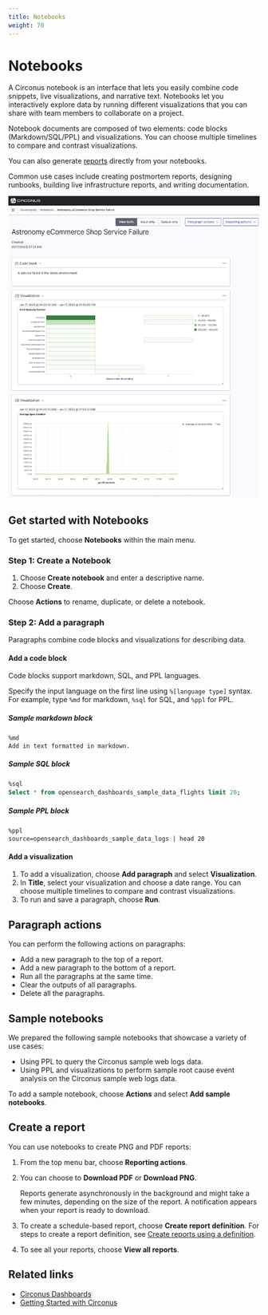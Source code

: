 ```yaml
---
title: Notebooks
weight: 70
---
```


# Notebooks

A Circonus notebook is an interface that lets you easily combine code snippets, live visualizations, and narrative text. Notebooks let you interactively explore data by running different visualizations that you can share with team members to collaborate on a project.

Notebook documents are composed of two elements: code blocks (Markdown/SQL/PPL) and visualizations. You can choose multiple timelines to compare and contrast visualizations.

You can also generate [reports](/circonus3/analytics/reporting/) directly from your notebooks.

Common use cases include creating postmortem reports, designing runbooks, building live infrastructure reports, and writing documentation.

![Notebook](../../img/analytics-observability_notebooks.png)

## Get started with Notebooks

To get started, choose **Notebooks** within the main menu.

### Step 1: Create a Notebook

1. Choose **Create notebook** and enter a descriptive name.
1. Choose **Create**.

Choose **Actions** to rename, duplicate, or delete a notebook.

### Step 2: Add a paragraph

Paragraphs combine code blocks and visualizations for describing data.

#### Add a code block

Code blocks support markdown, SQL, and PPL languages.

Specify the input language on the first line using `%[language type]` syntax.
For example, type `%md` for markdown, `%sql` for SQL, and `%ppl` for PPL.

##### Sample markdown block

```
%md
Add in text formatted in markdown.
```

##### Sample SQL block

```sql
%sql
Select * from opensearch_dashboards_sample_data_flights limit 20;
```

##### Sample PPL block

```
%ppl
source=opensearch_dashboards_sample_data_logs | head 20
```

#### Add a visualization

1. To add a visualization, choose **Add paragraph** and select **Visualization**.
1. In **Title**, select your visualization and choose a date range. You can choose multiple timelines to compare and contrast visualizations.
1. To run and save a paragraph, choose **Run**.

## Paragraph actions

You can perform the following actions on paragraphs:

- Add a new paragraph to the top of a report.
- Add a new paragraph to the bottom of a report.
- Run all the paragraphs at the same time.
- Clear the outputs of all paragraphs.
- Delete all the paragraphs.

## Sample notebooks

We prepared the following sample notebooks that showcase a variety of use cases:

- Using PPL to query the Circonus sample web logs data.
- Using PPL and visualizations to perform sample root cause event analysis on the Circonus sample web logs data.

To add a sample notebook, choose **Actions** and select **Add sample notebooks**.

## Create a report

You can use notebooks to create PNG and PDF reports:

1. From the top menu bar, choose **Reporting actions**.
1. You can choose to **Download PDF** or **Download PNG**.

   Reports generate asynchronously in the background and might take a few minutes, depending on the size of the report. A notification appears when your report is ready to download.

1. To create a schedule-based report, choose **Create report definition**. For steps to create a report definition, see [Create reports using a definition](/circonus3/analytics/reporting/managing-reports/#create-reports-using-a-definition).
1. To see all your reports, choose **View all reports**.

## Related links

- [Circonus Dashboards](/circonus3/dashboards/introduction/)
- [Getting Started with Circonus](/circonus3/getting-started/)

